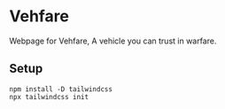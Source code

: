 # Vehfare
Webpage for Vehfare, A vehicle you can trust in warfare.

## Setup

```
npm install -D tailwindcss
npx tailwindcss init
```

